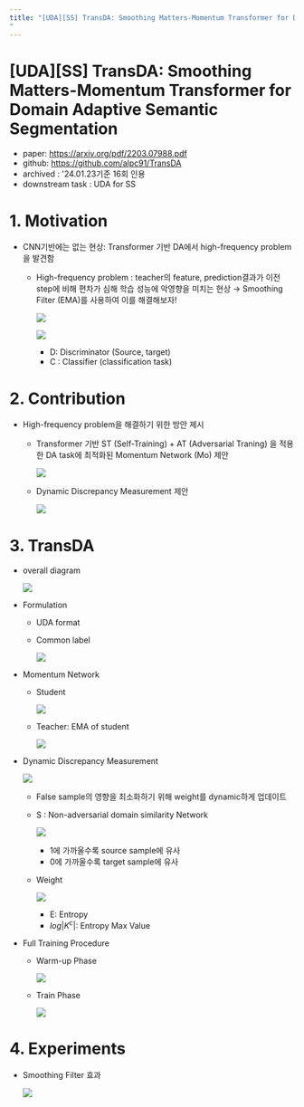 ```yaml
---
title: "[UDA][SS] TransDA: Smoothing Matters-Momentum Transformer for Domain Adaptive Semantic Segmentation
"
---
```

# [UDA][SS] TransDA: Smoothing Matters-Momentum Transformer for Domain Adaptive Semantic Segmentation

- paper: https://arxiv.org/pdf/2203.07988.pdf
- github: https://github.com/alpc91/TransDA
- archived : '24.01.23기준 16회 인용
- downstream task : UDA for SS

# 1. Motivation

- CNN기반에는 없는 현상: Transformer 기반 DA에서 high-frequency problem을 발견함

  - High-frequency problem : teacher의 feature, prediction결과가 이전 step에 비해 편차가 심해 학습 성능에 악영향을 미치는 현상 → Smoothing Filter (EMA)를 사용하여 이를 해결해보자!

    ![](../images/2024-01-24/%EC%8A%A4%ED%81%AC%EB%A6%B0%EC%83%B7%202024-01-23%2021-29-02.png)

    ![](../images/2024-01-24/%EC%8A%A4%ED%81%AC%EB%A6%B0%EC%83%B7%202024-01-23%2021-30-13.png)

    - D: Discriminator (Source, target)
    - C : Classifier (classification task)

# 2. Contribution

- High-frequency problem을 해결하기 위한 방안 제시

  - Transformer 기반 ST (Self-Training) + AT (Adversarial Traning) 을 적용한 DA task에 최적화된 Momentum Network (Mo) 제안

    ![](../images/2024-01-24/%EC%8A%A4%ED%81%AC%EB%A6%B0%EC%83%B7%202024-01-23%2021-31-47.png)

  - Dynamic Discrepancy Measurement 제안

    ![](../images/2024-01-24/%EC%8A%A4%ED%81%AC%EB%A6%B0%EC%83%B7%202024-01-23%2021-32-08.png)

# 3. TransDA

- overall diagram

  ![](../images/2024-01-24/%EC%8A%A4%ED%81%AC%EB%A6%B0%EC%83%B7%202024-01-23%2021-34-03.png)

- Formulation

  - UDA format

  - Common label

    ![](../images/2024-01-24/%EC%8A%A4%ED%81%AC%EB%A6%B0%EC%83%B7%202024-01-23%2021-34-48.png)

- Momentum Network

  - Student

    ![](../images/2024-01-24/%EC%8A%A4%ED%81%AC%EB%A6%B0%EC%83%B7%202024-01-23%2021-39-18.png)

  - Teacher: EMA of student

    ![](../images/2024-01-24/%EC%8A%A4%ED%81%AC%EB%A6%B0%EC%83%B7%202024-01-23%2021-39-01.png)

- Dynamic Discrepancy Measurement

  ![](../images/2024-01-24/%EC%8A%A4%ED%81%AC%EB%A6%B0%EC%83%B7%202024-01-23%2021-38-16.png)

  - False sample의 영향을 최소화하기 위해 weight를 dynamic하게 업데이트

  - S : Non-adversarial domain similarity Network

    ![](../images/2024-01-24/%EC%8A%A4%ED%81%AC%EB%A6%B0%EC%83%B7%202024-01-23%2021-37-41.png)

    - 1에 가까울수록 source sample에 유사
    - 0에 가까울수록 target sample에 유사

  - Weight

    ![](../images/2024-01-24/%EC%8A%A4%ED%81%AC%EB%A6%B0%EC%83%B7%202024-01-23%2021-37-24.png)

    - E: Entropy
    - $log|K^c|$: Entropy Max Value

- Full Training Procedure

  - Warm-up Phase

    ![](../images/2024-01-24/%EC%8A%A4%ED%81%AC%EB%A6%B0%EC%83%B7%202024-01-23%2021-37-06.png)

  - Train Phase

    ![](../images/2024-01-24/%EC%8A%A4%ED%81%AC%EB%A6%B0%EC%83%B7%202024-01-23%2021-36-47.png)

# 4. Experiments

- Smoothing Filter 효과

  ![](../images/2024-01-24/%EC%8A%A4%ED%81%AC%EB%A6%B0%EC%83%B7%202024-01-23%2021-36-33.png)

